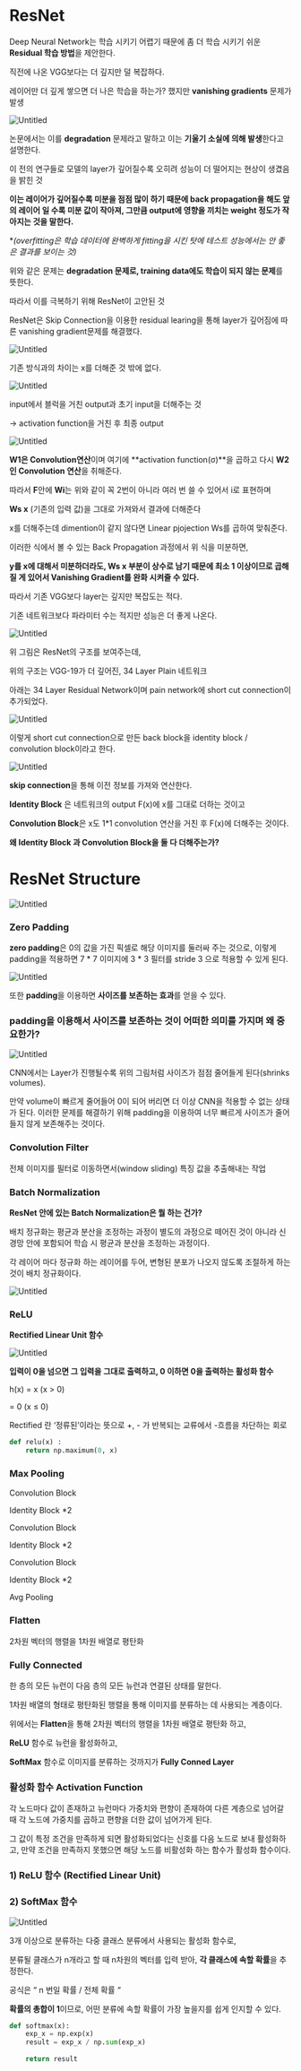 # ResNet

Deep Neural Network는 학습 시키기 어렵기 때문에 좀 더 학습 시키기 쉬운 **Residual 학습 방법**을 제안한다.

직전에 나온 VGG보다는 더 깊지만 덜 복잡하다.

레이어만 더 깊게 쌓으면 더 나은 학습을 하는가? 했지만 **vanishing gradients** 문제가 발생

![Untitled](ResNet%209267765583114d1c91ce4a9dde8484a4/Untitled.png)

논문에서는 이를 **degradation** 문제라고 말하고 이는 **기울기 소실에 의해 발생**한다고 설명한다.

이 전의 연구들로 모델의 layer가 깊어질수록 오히려 성능이 더 떨어지는 현상이 생겼음을 밝힌 것

**이는 레이어가 깊어질수록 미분을 점점 많이 하기 때문에 back propagation을 해도 앞의 레이어 일 수록 미분 값이 작아져, 그만큼 output에 영향을 끼치는 weight 정도가 작아지는 것을 말한다.**

**(*overfitting은 학습 데이터에 완벽하게 fitting을 시킨 탓에 테스트 성능에서는 안 좋은 결과를 보이는 것)**

위와 같은 문제는 **degradation 문제로, training data에도 학습이 되지 않는 문제**를 뜻한다.

따라서 이를 극복하기 위해 ResNet이 고안된 것

ResNet은 Skip Connection을 이용한 residual learing을 통해 layer가 깊어짐에 따른 vanishing gradient문제를 해결했다.

![Untitled](ResNet%209267765583114d1c91ce4a9dde8484a4/Untitled%201.png)

기존 방식과의 차이는 x를 더해준 것 밖에 없다.

![Untitled](ResNet%209267765583114d1c91ce4a9dde8484a4/Untitled%202.png)

input에서 블럭을 거친 output과 초기 input을 더해주는 것

→ activation function을 거친 후 최종 output

![Untitled](ResNet%209267765583114d1c91ce4a9dde8484a4/Untitled%203.png)

**W1은 Convolution연산**이며 여기에 **activation function(σ)**을 곱하고 다시 **W2인 Convolution 연산**을 취해준다.

따라서 **F**안에 **Wi**는 위와 같이 꼭 2번이 아니라 여러 번 쓸 수 있어서 i로 표현하며

**Ws x** (기존의 입력 값)을 그대로 가져와서 결과에 더해준다

x를 더해주는데 dimention이 같지 않다면 Linear pjojection Ws를 곱하여 맞춰준다.

이러한 식에서 볼 수 있는 Back Propagation 과정에서 위 식을 미분하면,

**y를 x에 대해서 미분하더라도, Ws x 부분이 상수로 남기 때문에 최소 1 이상이므로 곱해질 게 있어서 Vanishing Gradient를 완화 시켜줄 수 있다.**

따라서 기존 VGG보다 layer는 깊지만 복잡도는 적다.

기존 네트워크보다 파라미터 수는 적지만 성능은 더 좋게 나온다.

![Untitled](ResNet%209267765583114d1c91ce4a9dde8484a4/Untitled%204.png)

위 그림은 ResNet의 구조를 보여주는데,

위의 구조는 VGG-19가 더 깊어진, 34 Layer Plain 네트워크

아래는 34 Layer Residual Network이며 pain network에 short cut connection이 추가되었다.

![Untitled](ResNet%209267765583114d1c91ce4a9dde8484a4/Untitled%205.png)

이렇게 short cut connection으로 만든 back block을 identity block / convolution block이라고 한다.

![Untitled](ResNet%209267765583114d1c91ce4a9dde8484a4/Untitled%206.png)

**skip connection**을 통해 이전 정보를 가져와 연산한다.

**Identity Block** 은 네트워크의 output F(x)에 x를 그대로 더하는 것이고

**Convolution Block**은 x도 1*1 convolution 연산을 거친 후 F(x)에 더해주는 것이다.

**왜 Identity Block 과 Convolution Block을 둘 다 더해주는가?**

# ResNet Structure

![Untitled](ResNet%209267765583114d1c91ce4a9dde8484a4/Untitled%207.png)

### Zero Padding

**zero padding**은 0의 값을 가진 픽셀로 해당 이미지를 둘러싸 주는 것으로, 이렇게 padding을 적용하면 7 * 7 이미지에 3 * 3 필터를 stride 3 으로 적용할 수 있게 된다.

![Untitled](ResNet%209267765583114d1c91ce4a9dde8484a4/Untitled%208.png)

또한 **padding**을 이용하면 **사이즈를 보존하는 효과**를 얻을 수 있다.

### **padding을 이용해서 사이즈를 보존하는 것이 어떠한 의미를 가지며 왜 중요한가?**

![Untitled](ResNet%209267765583114d1c91ce4a9dde8484a4/Untitled%209.png)

CNN에서는 Layer가 진행될수록 위의 그림처럼 사이즈가 점점 줄어들게 된다(shrinks volumes).

만약 volume이 빠르게 줄어들어 0이 되어 버리면 더 이상 CNN을 적용할 수 없는 상태가 된다. 이러한 문제를 해결하기 위해 padding을 이용하여 너무 빠르게 사이즈가 줄어들지 않게 보존해주는 것이다.

### Convolution Filter

전체 이미지를 필터로 이동하면서(window sliding) 특징 값을 추출해내는 작업

### Batch Normalization

**ResNet 안에 있는 Batch Normalization은 뭘 하는 건가?**

배치 정규화는 평균과 분산을 조정하는 과정이 별도의 과정으로 떼어진 것이 아니라 신경망 안에 포함되어 학습 시 평균과 분산을 조정하는 과정이다.

각 레이어 마다 정규화 하는 레이어를 두어, 변형된 분포가 나오지 않도록 조절하게 하는 것이 배치 정규화이다.

![Untitled](ResNet%209267765583114d1c91ce4a9dde8484a4/Untitled%2010.png)

### ReLU

**Rectified Linear Unit 함수**

![Untitled](ResNet%209267765583114d1c91ce4a9dde8484a4/Untitled%2011.png)

**입력이 0을 넘으면 그 입력을 그대로 출력하고, 0 이하면 0을 출력하는 활성화 함수**

h(x) = x (x > 0)

  = 0 (x ≤ 0)

Rectified 란 ‘정류된’이라는 뜻으로 +, - 가 반복되는 교류에서 -흐름을 차단하는 회로

```python
def relu(x) :
	return np.maximum(0, x)
```

### Max Pooling

Convolution Block

Identity Block *2

Convolution Block

Identity Block *2

Convolution Block

Identity Block *2

Avg Pooling

### Flatten

2차원 벡터의 행렬을 1차원 배열로 평탄화

### Fully Connected

한 층의 모든 뉴런이 다음 층의 모든 뉴런과 연결된 상태를 말한다.

1차원 배열의 형태로 평탄화된 행렬을 통해 이미지를 분류하는 데 사용되는 계층이다.

위에서는 **Flatten**을 통해 2차원 벡터의 행렬을 1차원 배열로 평탄화 하고,

**ReLU** 함수로 뉴런을 활성화하고,

**SoftMax** 함수로 이미지를 분류하는 것까지가 **Fully Conned Layer**

### 활성화 함수 Activation Function

각 노드마다 값이 존재하고 뉴런마다 가중치와 편향이 존재하여 다른 계층으로  넘어갈 때 각 노드에 가중치를 곱하고 편향을 더한 값이 넘어가게 된다.

그 값이 특정 조건을 만족하게 되면 활성화되었다는 신호를 다음 노드로 보내 활성화하고, 만약 조건을 만족하지 못했으면 해당 노드를 비활성화 하는 함수가 활성화 함수이다.

### 1) ReLU 함수 (Rectified Linear Unit)

### 2) SoftMax 함수

![Untitled](ResNet%209267765583114d1c91ce4a9dde8484a4/Untitled%2012.png)

3개 이상으로 분류하는 다중 클래스 분류에서 사용되는 활성화 함수로,

분류될 클래스가 n개라고 할 때 n차원의 벡터를 입력 받아, **각 클래스에 속할 확률**을 추정한다.

공식은 “ n 번일 확률 / 전체 확률 “

**확률의 총합이 1**이므로, 어떤 분류에 속할 확률이 가장 높을지를 쉽게 인지할 수 있다.

```python
def softmax(x):
	exp_x = np.exp(x)
	result = exp_x / np.sum(exp_x)
	
	return result
```